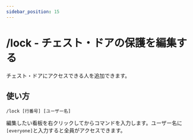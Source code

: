 ```yaml
---
sidebar_position: 15
---
```


# /lock - チェスト・ドアの保護を編集する

チェスト・ドアにアクセスできる人を追加できます。

## 使い方

```/lock [行番号] [ユーザー名]```

編集したい看板を右クリックしてからコマンドを入力します。ユーザー名に`[everyone]`と入力すると全員がアクセスできます。